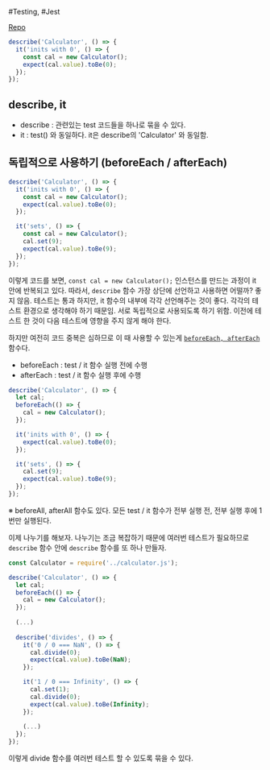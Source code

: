 #Testing, #Jest 

[Repo](https://github.com/pozafly/Jest-Example)


```js
describe('Calculator', () => {
  it('inits with 0', () => {
    const cal = new Calculator();
    expect(cal.value).toBe(0);
  });
});
```

## describe, it
- describe : 관련있는 test 코드들을 하나로 묶을 수 있다. 
- it : test() 와 동일하다. it은 describe의 'Calculator' 와 동일함.


## 독립적으로 사용하기 (beforeEach / afterEach)
```js
describe('Calculator', () => {
  it('inits with 0', () => {
    const cal = new Calculator();
    expect(cal.value).toBe(0);
  });

  it('sets', () => {
    const cal = new Calculator();
    cal.set(9);
    expect(cal.value).toBe(9);
  });
});
```
이렇게 코드를 보면, `const cal = new Calculator();` 인스턴스를 만드는 과정이 it 안에 반복되고 있다. 따라서, `describe` 함수 가장 상단에 선언하고 사용하면 어떨까? 좋지 않음.
테스트는 통과 하지만, it 함수의 내부에 각각 선언해주는 것이 좋다.
각각의 테스트 환경으로 생각해야 하기 때문임. 서로 독립적으로 사용되도록 하기 위함.
이전에 테스트 한 것이 다음 테스트에 영향을 주지 않게 해야 한다.

하지만 여전히 코드 중복은 심하므로 이 때 사용할 수 있는게 [`beforeEach, afterEach`](https://jestjs.io/docs/setup-teardown#repeating-setup) 함수다.

- beforeEach : test / it 함수 실행 전에 수행
- afterEach : test / it 함수 실행 후에 수행

```js
describe('Calculator', () => {
  let cal;
  beforeEach(() => {
    cal = new Calculator();
  });

  it('inits with 0', () => {
    expect(cal.value).toBe(0);
  });

  it('sets', () => {
    cal.set(9);
    expect(cal.value).toBe(9);
  });
});
```

※ beforeAll, afterAll 함수도 있다. 모든 test / it 함수가 전부 실행 전, 전부 실행 후에 1번만 실행된다.


이제 나누기를 해보자. 나누기는 조금 복잡하기 때문에 여러번 테스트가 필요하므로 `describe` 함수 안에 `describe` 함수를 또 하나 만들자.

```js
const Calculator = require('../calculator.js');

describe('Calculator', () => {
  let cal;
  beforeEach(() => {
    cal = new Calculator();
  });
  
  (...)
  
  describe('divides', () => {
    it('0 / 0 === NaN', () => {
      cal.divide(0);
      expect(cal.value).toBe(NaN);
    });

    it('1 / 0 === Infinity', () => {
      cal.set(1);
      cal.divide(0);
      expect(cal.value).toBe(Infinity);
    });
    
    (...)
  });
});
```
이렇게 divide 함수를 여러번 테스트 할 수 있도록 묶을 수 있다.